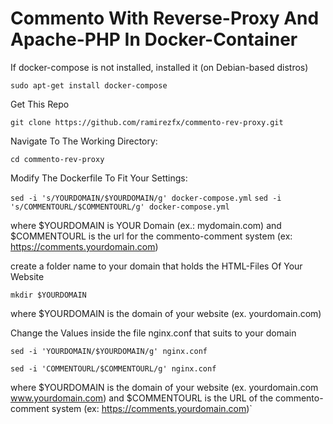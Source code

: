 # Commento With Reverse-Proxy And Apache-PHP In Docker-Container

If docker-compose is not installed, installed it (on Debian-based distros)

`sudo apt-get install docker-compose`

Get This Repo

`git clone https://github.com/ramirezfx/commento-rev-proxy.git`

Navigate To The Working Directory:

`cd commento-rev-proxy`

Modify The Dockerfile To Fit Your Settings:

`sed -i 's/YOURDOMAIN/$YOURDOMAIN/g' docker-compose.yml`
`sed -i 's/COMMENTOURL/$COMMENTOURL/g' docker-compose.yml`

where $YOURDOMAIN is YOUR Domain (ex.: mydomain.com) and $COMMENTOURL is the url for the commento-comment system (ex: https://comments.yourdomain.com)

create a folder name to your domain that holds the HTML-Files Of Your Website

`mkdir $YOURDOMAIN`

where $YOURDOMAIN is the domain of your website (ex. yourdomain.com)


Change the Values inside the file nginx.conf that suits to your domain

`sed -i 'YOURDOMAIN/$YOURDOMAIN/g' nginx.conf`

`sed -i 'COMMENTOURL/$COMMENTOURL/g' nginx.conf`

where $YOURDOMAIN is the domain of your website (ex. yourdomain.com www.yourdomain.com) and $COMMENTOURL is the URL of the commento-comment system (ex: https://comments.yourdomain.com)`
